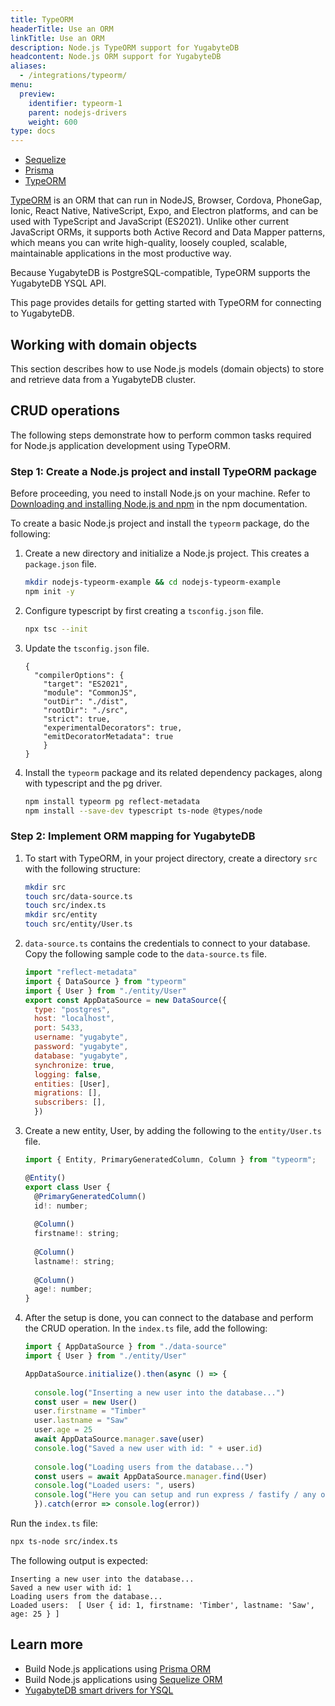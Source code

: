 ```yaml
---
title: TypeORM
headerTitle: Use an ORM
linkTitle: Use an ORM
description: Node.js TypeORM support for YugabyteDB
headcontent: Node.js ORM support for YugabyteDB
aliases:
  - /integrations/typeorm/
menu:
  preview:
    identifier: typeorm-1
    parent: nodejs-drivers
    weight: 600
type: docs
---
```


<ul class="nav nav-tabs-alt nav-tabs-yb">
  <li >
    <a href="../sequelize/" class="nav-link ">
      <i class="fa-brands fa-node-js" aria-hidden="true"></i>
      Sequelize
    </a>
  </li>
  <li >
    <a href="../prisma/" class="nav-link ">
      <i class="fa-brands fa-node-js" aria-hidden="true"></i>
      Prisma
    </a>
  </li>
  <li >
    <a href="../typeorm/" class="nav-link active">
      <i class="fa-brands fa-node-js" aria-hidden="true"></i>
      TypeORM
    </a>
  </li>
</ul>

[TypeORM](https://typeorm.io/) is an ORM that can run in NodeJS, Browser, Cordova, PhoneGap, Ionic, React Native, NativeScript, Expo, and Electron platforms, and can be used with TypeScript and JavaScript (ES2021). Unlike other current JavaScript ORMs, it supports both Active Record and Data Mapper patterns, which means you can write high-quality, loosely coupled, scalable, maintainable applications in the most productive way.

Because YugabyteDB is PostgreSQL-compatible, TypeORM supports the YugabyteDB YSQL API.

This page provides details for getting started with TypeORM for connecting to YugabyteDB.

## Working with domain objects

This section describes how to use Node.js models (domain objects) to store and retrieve data from a YugabyteDB cluster.

## CRUD operations

The following steps demonstrate how to perform common tasks required for Node.js application development using TypeORM.

### Step 1: Create a Node.js project and install TypeORM package

Before proceeding, you need to install Node.js on your machine. Refer to [Downloading and installing Node.js and npm](https://docs.npmjs.com/downloading-and-installing-node-js-and-npm#using-a-node-installer-to-install-node-js-and-npm) in the npm documentation.

To create a basic Node.js project and install the `typeorm` package, do the following:

1. Create a new directory and initialize a Node.js project. This creates a `package.json` file.

    ```sh
    mkdir nodejs-typeorm-example && cd nodejs-typeorm-example
    npm init -y
    ```

1. Configure typescript by first creating a `tsconfig.json` file.

    ```sh
    npx tsc --init
    ```

1. Update the `tsconfig.json` file.

    ```
    {
      "compilerOptions": {
        "target": "ES2021",
        "module": "CommonJS",
        "outDir": "./dist",
        "rootDir": "./src",
        "strict": true,
        "experimentalDecorators": true,
        "emitDecoratorMetadata": true
        }
    }
    ```

1. Install the `typeorm` package and its related dependency packages, along with typescript and the pg driver.

    ```sh
    npm install typeorm pg reflect-metadata
    npm install --save-dev typescript ts-node @types/node
    ```

### Step 2: Implement ORM mapping for YugabyteDB

1. To start with TypeORM, in your project directory, create a directory `src` with the following structure:
    
    ```sh
    mkdir src
    touch src/data-source.ts
    touch src/index.ts
    mkdir src/entity
    touch src/entity/User.ts
    ```

1. `data-source.ts` contains the credentials to connect to your database. Copy the following sample code to the `data-source.ts` file.

    ```js
    import "reflect-metadata"
    import { DataSource } from "typeorm"
    import { User } from "./entity/User"
    export const AppDataSource = new DataSource({
      type: "postgres",
      host: "localhost",
      port: 5433,
      username: "yugabyte",
      password: "yugabyte",
      database: "yugabyte",
      synchronize: true,
      logging: false,
      entities: [User],
      migrations: [],
      subscribers: [],
      })
    ```

1. Create a new entity, User, by adding the following to the `entity/User.ts` file.

    ```js
    import { Entity, PrimaryGeneratedColumn, Column } from "typeorm";
    
    @Entity()
    export class User {
      @PrimaryGeneratedColumn()
      id!: number;
      
      @Column()
      firstname!: string;
      
      @Column()
      lastname!: string;
      
      @Column()
      age!: number;
    }
    ```

1. After the setup is done, you can connect to the database and perform the CRUD operation. In the `index.ts` file, add the following:
    
    ```js
    import { AppDataSource } from "./data-source"
    import { User } from "./entity/User"
    
    AppDataSource.initialize().then(async () => {
      
      console.log("Inserting a new user into the database...")
      const user = new User()
      user.firstname = "Timber"
      user.lastname = "Saw"
      user.age = 25
      await AppDataSource.manager.save(user)
      console.log("Saved a new user with id: " + user.id)
      
      console.log("Loading users from the database...")
      const users = await AppDataSource.manager.find(User)
      console.log("Loaded users: ", users)
      console.log("Here you can setup and run express / fastify / any other framework.")
      }).catch(error => console.log(error))
    ```

Run the `index.ts` file:
``` sh
npx ts-node src/index.ts
```

The following output is expected:
```text
Inserting a new user into the database...
Saved a new user with id: 1
Loading users from the database...
Loaded users:  [ User { id: 1, firstname: 'Timber', lastname: 'Saw', age: 25 } ]
```

## Learn more

- Build Node.js applications using [Prisma ORM](../prisma/)
- Build Node.js applications using [Sequelize ORM](../sequelize/)
- [YugabyteDB smart drivers for YSQL](../../smart-drivers/)

